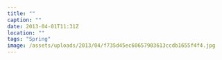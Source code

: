 ```yaml
---
title: ""
caption: ""
date: 2013-04-01T11:31Z
location: ""
tags: "Spring"
image: /assets/uploads/2013/04/f735d45ec60657903613ccdb1655f4f4.jpg
---
```

